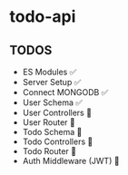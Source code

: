 # todo-api

## TODOS
- ES Modules ✅
- Server Setup ✅
- Connect MONGODB ✅
- User Schema ✅
- User Controllers 🔄
- User Router 📌
- Todo Schema 📌
- Todo Controllers 📌
- Todo Router 📌
- Auth Middleware (JWT) 📌
